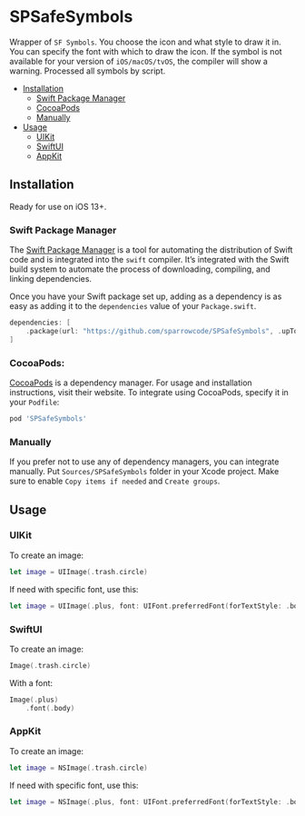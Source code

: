 # SPSafeSymbols

Wrapper of `SF Symbols`. You choose the icon and what style to draw it in. You can specify the font with which to draw the icon. If the symbol is not available for your version of `iOS/macOS/tvOS`, the compiler will show a warning. Processed all symbols by script.

- [Installation](#installation)
    - [Swift Package Manager](#swift-package-manager)
    - [CocoaPods](#cocoapods)
    - [Manually](#manually)
- [Usage](#usage)
    - [UIKit](#uikit)
    - [SwiftUI](#swiftui)
    - [AppKit](#appkit)

## Installation

Ready for use on iOS 13+.

### Swift Package Manager

The [Swift Package Manager](https://swift.org/package-manager/) is a tool for automating the distribution of Swift code and is integrated into the `swift` compiler. It’s integrated with the Swift build system to automate the process of downloading, compiling, and linking dependencies.

Once you have your Swift package set up, adding as a dependency is as easy as adding it to the `dependencies` value of your `Package.swift`.

```swift
dependencies: [
    .package(url: "https://github.com/sparrowcode/SPSafeSymbols", .upToNextMajor(from: "1.0.1"))
]
```

### CocoaPods:

[CocoaPods](https://cocoapods.org) is a dependency manager. For usage and installation instructions, visit their website. To integrate using CocoaPods, specify it in your `Podfile`:

```ruby
pod 'SPSafeSymbols'
```

### Manually

If you prefer not to use any of dependency managers, you can integrate manually. Put `Sources/SPSafeSymbols` folder in your Xcode project. Make sure to enable `Copy items if needed` and `Create groups`.

## Usage

### UIKit

To create an image:

```swift
let image = UIImage(.trash.circle)
```

If need with specific font, use this:

```swift
let image = UIImage(.plus, font: UIFont.preferredFont(forTextStyle: .body))
```

### SwiftUI

To create an image:

```swift
Image(.trash.circle)
```

With a font:

```swift
Image(.plus)
    .font(.body)
```

### AppKit

To create an image:

```swift
let image = NSImage(.trash.circle)
```

If need with specific font, use this:

```swift
let image = NSImage(.plus, font: UIFont.preferredFont(forTextStyle: .body))
```
